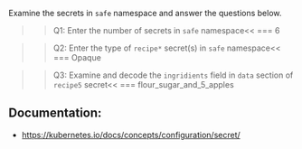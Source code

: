 Examine the secrets in `safe` namespace and answer the questions below.

>>Q1: Enter the number of secrets in `safe` namespace<<
=== 6

>>Q2: Enter the type of `recipe*` secret(s) in `safe` namespace<<
=== Opaque

>>Q3: Examine and decode the `ingridients` field in `data` section of `recipe5` secret<<
=== flour_sugar_and_5_apples


## Documentation:
- https://kubernetes.io/docs/concepts/configuration/secret/
